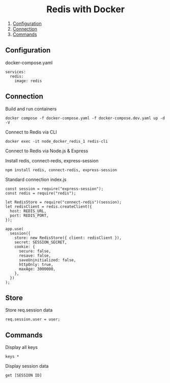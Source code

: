 <h1 align="center">
Redis with Docker
</h1>

1. [Configuration](#configuration)
2. [Connection](#connection)
3. [Commands](#commands)

## Configuration

docker-compose.yaml

```
services:
  redis:
    image: redis
```

## Connection

Build and run containers

```
docker compose -f docker-compose.yaml -f docker-compose.dev.yaml up -d -V
```

Connect to Redis via CLI

```
docker exec -it node_docker_redis_1 redis-cli
```

Connect to Redis via Node.js & Express

Install redis, connect-redis, express-session

```
npm install redis, connect-redis, express-session
```

Standard connection
index.js

```
const session = require("express-session");
const redis = require("redis");

let RedisStore = require("connect-redis")(session);
let redisClient = redis.createClient({
  host: REDIS_URL,
  port: REDIS_PORT,
});

app.use(
  session({
    store: new RedisStore({ client: redisClient }),
    secret: SESSION_SECRET,
    cookie: {
      secure: false,
      resave: false,
      saveUninitialized: false,
      httpOnly: true,
      maxAge: 3000000,
    },
  })
);
```

## Store

Store req.session data

```
req.session.user = user;
```

## Commands

Display all keys

```
keys *
```

Display session data

```
get [SESSION ID]
```
